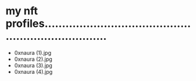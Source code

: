 # my nft profiles.......................................................................
- 0xnaura (1).jpg
- 0xnaura (2).jpg
- 0xnaura (3).jpg
- 0xnaura (4).jpg
